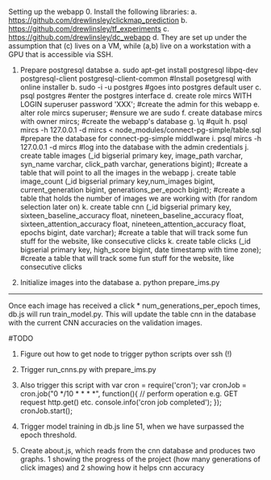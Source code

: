 Setting up the webapp
0. Install the following libraries:
	a. https://github.com/drewlinsley/clickmap_prediction
	b. https://github.com/drewlinsley/tf_experiments
	c. https://github.com/drewlinsley/dc_webapp
	d. They are set up under the assumption that (c) lives on a VM, while (a,b) live on a workstation with a GPU that is accessible via SSH.

1. Prepare postgresql databse
	a. sudo apt-get install postgresql libpq-dev postgresql-client postgresql-client-common
 #Install posetgresql with online installer
	b. sudo -i -u postgres #goes into postgres default user
	c. psql postgres #enter the postgres interface
	d. create role mircs WITH LOGIN superuser password 'XXX'; #create the admin for this webapp
	e. alter role mircs superuser; #ensure we are sudo
	f. create database mircs with owner mircs; #create the webapp's database
	g. \q #quit
	h. psql mircs -h 127.0.0.1 -d mircs < node_modules/connect-pg-simple/table.sql #prepare the database for connect-pg-simple middlware
	i. psql mircs -h 127.0.0.1 -d mircs #log into the database with the admin credentials
	j. create table images (_id bigserial primary key, image_path varchar, syn_name varchar, click_path varchar, generations bigint); #create a table that will point to all the images in the webapp
	j. create table image_count (_id bigserial primary key,num_images bigint, current_generation bigint, generations_per_epoch bigint); #create a table that holds the number of images we are working with (for random selection later on)
	k. create table cnn (_id bigserial primary key, sixteen_baseline_accuracy float, nineteen_baseline_accuracy float, sixteen_attention_accuracy float, nineteen_attention_accuracy float, epochs bigint, date varchar); #create a table that will track some fun stuff for the website, like consecutive clicks
	k. create table clicks (_id bigserial primary key, high_score bigint, date timestamp with time zone); #create a table that will track some fun stuff for the website, like consecutive clicks

2. Initialize images into the database
	a. python prepare_ims.py

-----
Once each image has received a click * num_generations_per_epoch times, db.js will run train_model.py. This will update the table cnn in the database with the current CNN accuracies on the validation images.


#TODO
1. Figure out how to get node to trigger python scripts over ssh (!)
2. Trigger run_cnns.py with prepare_ims.py
3. Also trigger this script with
var cron = require('cron');
var cronJob = cron.job("0 */10 * * * *", function(){
    // perform operation e.g. GET request http.get() etc.
    console.info('cron job completed');
}); 
cronJob.start();

4. Trigger model training in db.js line 51, when we have surpassed the epoch threshold.
5. Create about.js, which reads from  the cnn database and produces two graphs. 1 showing the progress of the project (how many generations of click images) and 2 showing how it helps cnn accuracy
